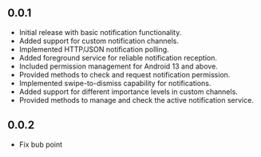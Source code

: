 ## 0.0.1

 * Initial release with basic notification functionality.
 * Added support for custom notification channels.
 * Implemented HTTP/JSON notification polling.
 * Added foreground service for reliable notification reception.
 * Included permission management for Android 13 and above.
 * Provided methods to check and request notification permission.
 * Implemented swipe-to-dismiss capability for notifications.
 * Added support for different importance levels in custom channels.
 * Provided methods to manage and check the active notification service.
 

 ## 0.0.2

 * Fix bub point

